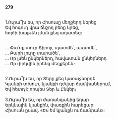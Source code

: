**279**

\
1.Ուրա՞խ ես, որ Հիսուսը մեղքերդ ներեց\
Եվ հոգուդ վրա ճնշող բեռը կրեց,\
Խղճի խայթեն լման քեզ ազատեց։

\
 ... Փա՛ռք տուր Տիրոջ, պատմե՛, պատմե՛,\
 ... Բարի լուրը տարածե՛,\
 ... Որ լսեն ընկերներդ, հավատան ընկերներդ\
 ... Որ փրկվին իրենց մեղքերեն։

\
2.Ուրա՞խ ես, որ Տերը քեզ կառաջնորդե\
Կյանքի տխուր, կյանքի դժվար ճամփաներում,\
Եվ հետդ է որպես Տեր և Ընկեր։\
\
3.Ուրա՞խ ես, որ ժառանգակից եղար\
Երկնային կյանքին, փառքին հարեցար:\
Հիսուսն ըսավ. «Ես եմ կյանքն ու ճամփան»:
